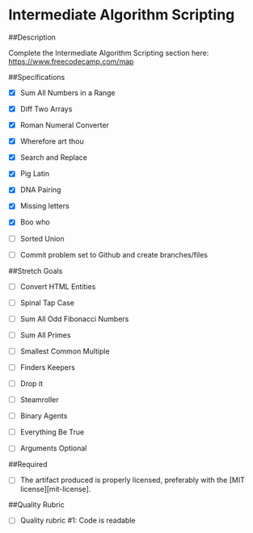 # Intermediate Algorithm Scripting



##Description



Complete the Intermediate Algorithm Scripting section here:
https://www.freecodecamp.com/map



##Specifications

- [X] Sum All Numbers in a Range 
- [X] Diff Two Arrays 
- [X] Roman Numeral Converter 
- [X] Wherefore art thou
- [X] Search and Replace
- [X] Pig Latin
- [X] DNA Pairing
- [X] Missing letters 
- [X] Boo who 
- [ ] Sorted Union
- [ ] Commit problem set to Github and create branches/files



##Stretch Goals

- [ ] Convert HTML Entities 
- [ ] Spinal Tap Case
- [ ] Sum All Odd Fibonacci Numbers
- [ ] Sum All Primes
- [ ] Smallest Common Multiple
- [ ] Finders Keepers
- [ ] Drop it
- [ ] Steamroller
- [ ] Binary Agents
- [ ] Everything Be True
- [ ] Arguments Optional



##Required

- [ ] The artifact produced is properly licensed, preferably with the [MIT license][mit-license].



##Quality Rubric

- [ ] Quality rubric #1: Code is readable
